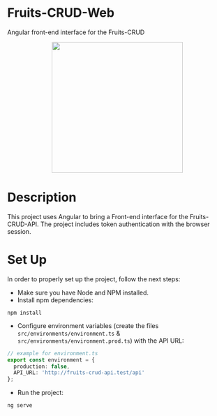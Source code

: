 # Fruits-CRUD-Web

Angular front-end interface for the Fruits-CRUD

<p align="center"><a href="https://angular.io" target="_blank"><img src="https://upload.wikimedia.org/wikipedia/commons/thumb/c/cf/Angular_full_color_logo.svg/250px-Angular_full_color_logo.svg.png" width="300"></a></p>

# Description
This project uses Angular to bring a Front-end interface for the Fruits-CRUD-API. The project includes token authentication with the browser session.

# Set Up
In order to properly set up the project, follow the next steps:
- Make sure you have Node and NPM installed.
- Install npm dependencies:
```
npm install
```
- Configure environment variables (create the files ```src/environments/environment.ts``` & ```src/environments/environment.prod.ts```) with the API URL:
```typescript
// example for environment.ts
export const environment = {
  production: false,
  API_URL: 'http://fruits-crud-api.test/api'
};
```
- Run the project:
```
ng serve
```

